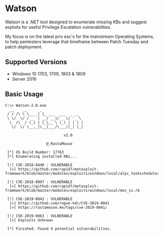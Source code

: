 # Watson

Watson is a .NET tool designed to enumerate missing KBs and suggest exploits for useful Privilege Escalation vulnerabilities.

My focus is on the latest priv esc's for the mainstream Operating Systems, to help pentesters leverage that timeframe between Patch Tuesday and patch deployment.

## Supported Versions

- Windows 10 1703, 1709, 1803 & 1809
- Server 2016

## Basic Usage

```
C:\> Watson-2.0.exe
  __    __      _
 / / /\ \ \__ _| |_ ___  ___  _ __
 \ \/  \/ / _` | __/ __|/ _ \| '_ \
  \  /\  / (_| | |_\__ \ (_) | | | |
   \/  \/ \__,_|\__|___/\___/|_| |_|

                           v2.0

                   @_RastaMouse

 [*] OS Build Number: 17763
 [*] Enumerating installed KBs...

 [!] CVE-2018-8440 : VULNERABLE
  [>] https://github.com/rapid7/metasploit-framework/blob/master/modules/exploits/windows/local/alpc_taskscheduler.rb

 [!] CVE-2018-8897 : VULNERABLE
  [>] https://github.com/rapid7/metasploit-framework/blob/master/modules/exploits/windows/local/mov_ss.rb

 [!] CVE-2019-0841 : VULNERABLE
  [>] https://github.com/rogue-kdc/CVE-2019-0841
  [>] https://rastamouse.me/tags/cve-2019-0841/

 [!] CVE-2019-0863 : VULNERABLE
  [>] Exploits Unknown

 [*] Finished. Found 4 potential vulnerabilities.
```